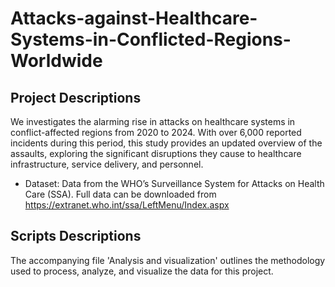 # Attacks-against-Healthcare-Systems-in-Conflicted-Regions-Worldwide

## Project Descriptions
We investigates the alarming rise in attacks on healthcare systems in conflict-affected regions from 2020 to 2024. With over 6,000 reported incidents during this period, this study provides an updated overview of the assaults, exploring the significant disruptions they cause to healthcare infrastructure, service delivery, and personnel.

- Dataset: Data from the WHO’s Surveillance System for Attacks on Health Care (SSA). Full data can be downloaded from https://extranet.who.int/ssa/LeftMenu/Index.aspx

## Scripts Descriptions
The accompanying file 'Analysis and visualization' outlines the methodology used to process, analyze, and visualize the data for this project.
